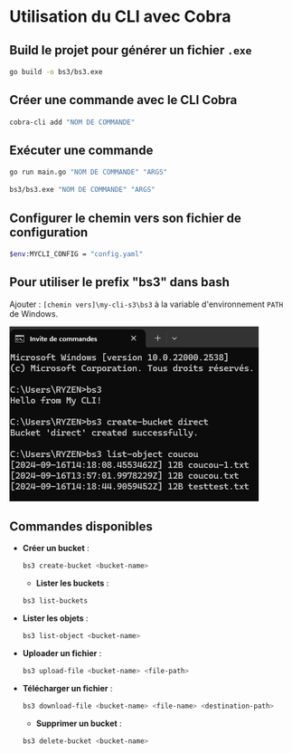 
# Utilisation du CLI avec Cobra

## Build le projet pour générer un fichier `.exe`
```bash
go build -o bs3/bs3.exe
```

## Créer une commande avec le CLI Cobra
```bash
cobra-cli add "NOM DE COMMANDE"
```

## Exécuter une commande
```bash
go run main.go "NOM DE COMMANDE" "ARGS"
```
```bash
bs3/bs3.exe "NOM DE COMMANDE" "ARGS"
```

## Configurer le chemin vers son fichier de configuration 
```bash
$env:MYCLI_CONFIG = "config.yaml" 
```

## Pour utiliser le prefix "bs3" dans bash

Ajouter : `[chemin vers]\my-cli-s3\bs3` à la variable d'environnement `PATH` de Windows.

![Exemple Bash](./exemple-cli.png)


## Commandes disponibles

- **Créer un bucket** :  
  ```bash
  bs3 create-bucket <bucket-name>
  ```
  - **Lister les buckets** :  
  ```bash
  bs3 list-buckets
  ```
- **Lister les objets** :  
  ```bash
  bs3 list-object <bucket-name>
  ```

- **Uploader un fichier** :  
  ```bash
  bs3 upload-file <bucket-name> <file-path>
  ```

- **Télécharger un fichier** :  
  ```bash
  bs3 download-file <bucket-name> <file-name> <destination-path>
  ```

  - **Supprimer un bucket** :  
  ```bash
  bs3 delete-bucket <bucket-name> 
  ```

